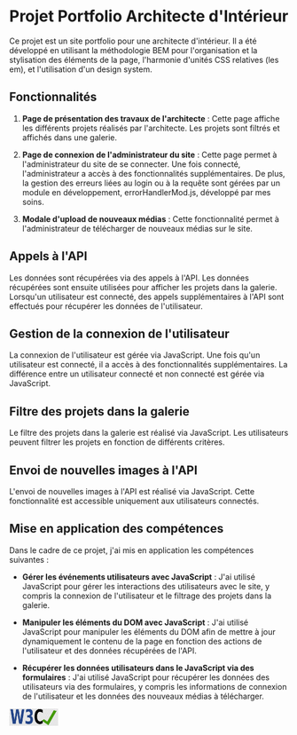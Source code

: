 # Projet Portfolio Architecte d'Intérieur

Ce projet est un site portfolio pour une architecte d'intérieur. Il a été développé en utilisant la méthodologie BEM pour l'organisation et la stylisation des éléments de la page, l'harmonie d'unités CSS relatives (les em), et l'utilisation d'un design system.

## Fonctionnalités

1. **Page de présentation des travaux de l'architecte** : Cette page affiche les différents projets réalisés par l'architecte. Les projets sont filtrés et affichés dans une galerie.

2. **Page de connexion de l'administrateur du site** : Cette page permet à l'administrateur du site de se connecter. Une fois connecté, l'administrateur a accès à des fonctionnalités supplémentaires. De plus, la gestion des erreurs liées au login ou à la requête sont gérées par un module en développement, errorHandlerMod.js, développé par mes soins.

3. **Modale d'upload de nouveaux médias** : Cette fonctionnalité permet à l'administrateur de télécharger de nouveaux médias sur le site.

## Appels à l'API

Les données sont récupérées via des appels à l'API. Les données récupérées sont ensuite utilisées pour afficher les projets dans la galerie. Lorsqu'un utilisateur est connecté, des appels supplémentaires à l'API sont effectués pour récupérer les données de l'utilisateur.

## Gestion de la connexion de l'utilisateur

La connexion de l'utilisateur est gérée via JavaScript. Une fois qu'un utilisateur est connecté, il a accès à des fonctionnalités supplémentaires. La différence entre un utilisateur connecté et non connecté est gérée via JavaScript.

## Filtre des projets dans la galerie

Le filtre des projets dans la galerie est réalisé via JavaScript. Les utilisateurs peuvent filtrer les projets en fonction de différents critères.

## Envoi de nouvelles images à l'API

L'envoi de nouvelles images à l'API est réalisé via JavaScript. Cette fonctionnalité est accessible uniquement aux utilisateurs connectés.

## Mise en application des compétences

Dans le cadre de ce projet, j'ai mis en application les compétences suivantes :

- **Gérer les événements utilisateurs avec JavaScript** : J'ai utilisé JavaScript pour gérer les interactions des utilisateurs avec le site, y compris la connexion de l'utilisateur et le filtrage des projets dans la galerie.

- **Manipuler les éléments du DOM avec JavaScript** : J'ai utilisé JavaScript pour manipuler les éléments du DOM afin de mettre à jour dynamiquement le contenu de la page en fonction des actions de l'utilisateur et des données récupérées de l'API.

- **Récupérer les données utilisateurs dans le JavaScript via des formulaires** : J'ai utilisé JavaScript pour récupérer les données des utilisateurs via des formulaires, y compris les informations de connexion de l'utilisateur et les données des nouveaux médias à télécharger.



<p>
    <a href="http://jigsaw.w3.org/css-validator/check/referer">
        <img style="border:0;width:88px;height:31px;text-align:center;"
            src="./FrontEnd/assets/icons/w3c_validated_icon.png"
            alt="CSS Valide !" />
    </a>
</p>

